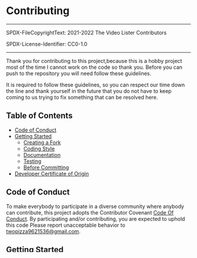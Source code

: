 # Contributing

---

SPDX-FileCopyrightText: 2021-2022 The Video Lister Contributors

SPDX-License-Identifier: CC0-1.0

---

Thank you for contributing to this project,because this is a hobby project most
of the time I cannot work on the code so thank you. Before you can push to the
repository you will need follow these guidelines.

It is required to follow these guidelines, so you can respect our time down the
line and thank yourself in the future that you do not have to keep coming to us
trying to fix something that can be resolved here.

## Table of Contents

- [Code of Conduct](#code-of-conduct)
- [Getting Started](#getting-started)
  - [Creating a Fork](#creating-a-fork)
  - [Coding Style](#coding-style)
  - [Documentation](#documentation)
  - [Testing](#testing)
  - [Before Committing](#before-committing)
- [Developer Certificate of Origin](#developer-certificate-of-origin)

## Code of Conduct

To make everybody to participate in a diverse community where anybody can
contribute, this project adopts the Contributor Covenant
[Code Of Conduct](CODE_OF_CONDUCT.md). By participating and/or contributing, you
are expected to uphold this code Please report unacceptable behavior to
<twopizza9621536@gmail.com>.

## Getting Started

To submit a contribution quickly do these steps:

1. Create your own fork of the code.
2. Make the changes in your fork.
3. Make sure you are following the [coding style](#coding-style).
4. Make sure you are documenting your code.
5. Before committing you are required to sign off your commit as you ar
   agreeing to the Developer Certificate of Origin that you own this code, and
   you agree that we can use this code. You are also required to sign the commit
   to verify that the code you submitted is from you.

### Creating a Fork

First go the [repository page][1] and in the top right corner of the page,
click fork. Then you clone your fork just like any git repository. Next, create
a new branch by typing this command:

```bash
git checkout -b `your branch name`
```

Replace `your branch name` with the branch name you want to use, make sure it
reflects that changes you want to make. Now you can make your changes and start
contributing.

### Coding Style

The coding style for Python, the coding style is [PEP8](https://pep8.org) with
these rules:

- Strings must be double quoted.

You can use autopep8 formatter plus pylint to format the files for you.
Pre-commit will do this for you if you have it installed.

### Documentation

To document your code use docstring. You can use an auto generator to create the
boilerplate for you. The autoDocstring should be good enough.

### Testing

You are required to test the code you have written to create a test, go into the
VideoLister. Tests directory and write a test based on the code you have
written.

See documentation for the language you want to test for more information.

### Before Committing

First check you have formatted, documented and tested your code as mention
above. Next use these command to commit your changes:

```bash
git add .                                  # Stage your changes
git commit -S -s -m -a "Your changes here" # -S Sign your code
git push                                   # -s Sign off your code
```

This command will commit your changes, sign your commit and sign off your
commit. Signing the commit prevents malicious code making its way in to the
repository and check the commit is from you. You must have a PGP Key or X.509
certificate to sign your commit. To learn about signing commits, see this
[tutorial from GitHub][2] about signing commits. Signing off the commit grant us
the permission to use the code in your commit for this project, see below for
more information.

## Developer Certificate of Origin

Below is a copy of a [Developer Certificate of Origin][3] in which you agree
that the code you have submitted is yours or that you are allowed to use this
code and that we can use the code you have submitted for this project under the
[BSD 3-Clause License](LICENSE) using the following SPDX license identifier
expressions:

```text
SPDX-FileCopyrightText: 2021-2022 The Video Lister Contributors

SPDX-License-Identifier: BSD-3-Clause
```

Begin Developer Certificate of Origin

```text
Developer Certificate of Origin
Version 1.1

Copyright (C) 2004, 2006 The Linux Foundation and its contributors.

Everyone is permitted to copy and distribute verbatim copies of this
license document, but changing it is not allowed.


Developer's Certificate of Origin 1.1

By making a contribution to this project, I certify that:

(a) The contribution was created in whole or in part by me and I
    have the right to submit it under the open source license
    indicated in the file; or

(b) The contribution is based upon previous work that, to the best
    of my knowledge, is covered under an appropriate open source
    license and I have the right under that license to submit that
    work with modifications, whether created in whole or in part
    by me, under the same open source license (unless I am
    permitted to submit under a different license), as indicated
    in the file; or

(c) The contribution was provided directly to me by some other
    person who certified (a), (b) or (c) and I have not modified
    it.

(d) I understand and agree that this project and the contribution
    are public and that a record of the contribution (including all
    personal information I submit with it, including my sign-off) is
    maintained indefinitely and may be redistributed consistent with
    this project or the open source license(s) involved.
```

End of Developer Certificate of Origin

[1]: <https://github.com/TwoPizza9621536/VideoLister>
[2]: <https://docs.github.com/authentication/managing-commit-signature-verification>
[3]: <https://developercertificate.org>
